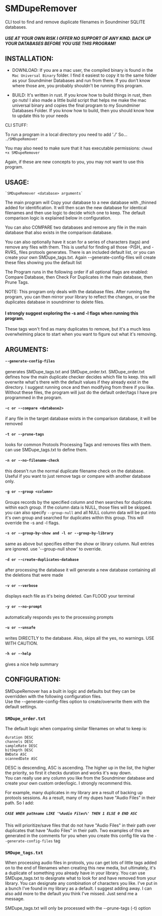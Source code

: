 # SMDupeRemover
 CLI tool to find and remove duplicate filenames in Soundminer SQLITE databases.  

##### USE AT YOUR OWN RISK I OFFER NO SUPPORT OF ANY KIND. BACK UP YOUR DATABASES BEFORE YOU USE THIS PROGRAM!

## INSTALLATION:
- DOWNLOAD:
If you are a mac user, the compiled binary is found in the `Mac Universal Binary` folder.
I find it easiest to copy it to the same folder as your Soundminer Databases and run from there.
If you don't know where those are, you probably shouldn't be running this program.

- BUILD:
It's written in rust.  If you know how to build things in rust, then go nuts!
I also made a little build script that helps me make the mac universal binary and copies the final program to my Soundminer Databases Folder.
If you know how to build, then you should know how to update this to your needs

CLI STUFF:

To run a program in a local directory you need to add './' So...  `./SMDupeRemover`

You may also need to make sure that it has executable permissions:  `chmod +x SMDupeRemover`

Again, if these are new concepts to you, you may not want to use this program.

## USAGE: 
    `SMDupeRemover <database> arguments`

The main program will Copy your database to a new database with _thinned added for identification.  It will then scan the new database for identical filenames and then use logic to decide which one to keep.
The default comparison logic is explained below in configuration.  

You can also COMPARE two databases and remove any file in the main database that also exists in the comparison database.  

You can also optionally have it scan for a series of characters (tags) and remove any files with them.  This is useful for finding all those -PiSH_ and -RVRS_ files protools generates.  There is an included default list, or you can create your own SMDupe_tags.txt.  Again --generate-config-files will create these files showing you the default list

The Program runs in the following order if all optional flags are enabled:  
  Compare Database, then Check For Duplicates in the main database, then Prune Tags.

NOTE: This program only deals with the database files.  After running the program, you can then mirror your library to reflect the changes, or use the duplicates database in soundminer to delete files.

#### I strongly suggest exploring the -s and -l flags when running this program.
These tags won't find as many duplicates to remove, but it's a much less overwhelming place to start when you want to figure out what it's removing.


## ARGUMENTS:

#### `--generate-config-files`
generates SMDupe_tags.txt and SMDupe_order.txt. SMDupe_order.txt defines how the main duplicate checker decides which file to keep.  this will overwrite what's there with the default values if they already exist in the directory.  I suggest running once and then modifying from there if you like.  Without these files, the program will just do the default order/tags I have pre programmed in the program.

#### `-c or --compare <database2>`
if any file in the target database exists in the comparison database, it will be removed

#### `-t or --prune-tags`
looks for common Protools Processing Tags and removes files with them.  can use SMDupe_tags.txt to define them.

#### `-n or --no-filename-check`
this doesn't run the normal duplicate filename check on the database.  Useful if you want to just remove tags or compare with another database only.

#### `-g or --group <column>`
Groups records by the specified column and then searches for duplicates within each group.  If the column data is NULL, those files will be skipped.
you can also specify `--group-null` and all NULL column data will be put into it's own group and searched for duplicates within this group.
This will override the -s and -l flags.

#### `-s or --group-by-show and -l or --group-by-library`
same as above but specifies either the show or library column.  Null entries are ignored.  use '--group-null show' to override. 

#### `-d or --create-duplicates-database`
after processing the database it will generate a new database containing all the deletions that were made

#### `-v or --verbose`
displays each file as it's being deleted.  Can FLOOD your terminal

#### `-y or --no-prompt`
automatically responds yes to the processing prompts

#### `-u or --unsafe`
writes DIRECTLY to the database.  Also, skips all the yes, no warnings.  USE WITH CAUTION.

#### `-h or --help`
gives a nice help summary

## CONFIGURATION:
SMDupeRemover has a built in logic and defaults but they can be overridden with the following configuration files.  
Use the --generate-config-files option to create/overwrite them with the default settings.

### `SMDupe_order.txt`

The default logic when comparing similar filenames on what to keep is:  

    duration DESC  
    channels DESC  
    sampleRate DESC  
    bitDepth DESC  
    BWDate ASC  
    scannedDate ASC  

DESC is descending, ASC is ascending. The higher up in the list, the higher the priority, so first it checks duration and works it's way down.  
You can really use any column you like from the Soundminer database and create your own custom order/logic.  I strongly recommend this.

For example, many duplicates in my library are a result of backing up protools sessions.  As a result, many of my dupes have "Audio Files" in their path.
So I add:  
##### `CASE WHEN pathname LIKE '%Audio Files%' THEN 1 ELSE 0 END ASC`
This will prioritize/save files that do not have "Audio Files" in their path over duplicates that have "Audio Files" in their path.
Two examples of this are generated in the comments for you when you create this config file via the `--generate-config-files` tag

### `SMDupe_tags.txt`
When processing audio files in protools, you can get lots of little tags added on to the end of filenames when creating this new media, but ultimately, it's a duplicate of something you already have in your library.  You can use SMDupe_tags.txt to designate what to look for and have removed from your library. You can designate any combination of characters you like.  I've put in a bunch I've found in my library as a default.  I suggest adding away.  I can also add more to the default you think I've missed.  Just send me a message.

SMDupe_tags.txt will only be processed with the --prune-tags (-t) option



 
    


